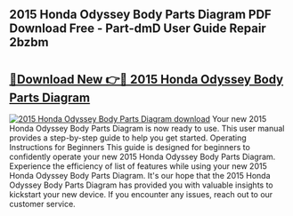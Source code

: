 ## 2015 Honda Odyssey Body Parts Diagram PDF Download Free - Part-dmD User Guide Repair 2bzbm

# <h2><a href="http://dfkz9v.blite.top/?on=2015+Honda+Odyssey+Body+Parts+Diagram">🔗Download New 👉🔴 2015 Honda Odyssey Body Parts Diagram</a></h2>

[![2015 Honda Odyssey Body Parts Diagram download](https://i.imgur.com/lujVjoI.png)](http://dfkz9v.blite.top/?on=2015+Honda+Odyssey+Body+Parts+Diagram)
Your new 2015 Honda Odyssey Body Parts Diagram is now ready to use. This user manual provides a step-by-step guide to help you get started. Operating Instructions for Beginners This guide is designed for beginners to confidently operate your new 2015 Honda Odyssey Body Parts Diagram. Experience the efficiency of list of features while using your new 2015 Honda Odyssey Body Parts Diagram. It's our hope that the 2015 Honda Odyssey Body Parts Diagram has provided you with valuable insights to kickstart your new device. If you encounter any issues, reach out to our customer service.
